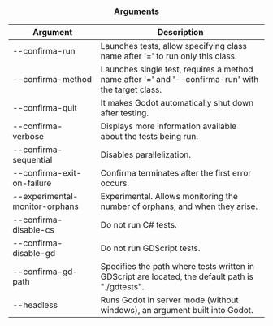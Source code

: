 <div align="center">
 <h3>Arguments</h1>
</div>

| Argument                       | Description                                                                                        |
| ------------------------------ | -------------------------------------------------------------------------------------------------- |
| --confirma-run                 | Launches tests, allow specifying class name after '=' to run only this class.                      |
| --confirma-method              | Launches single test, requires a method name after '=' and '--confirma-run' with the target class. |
| --confirma-quit                | It makes Godot automatically shut down after testing.                                              |
| --confirma-verbose             | Displays more information available about the tests being run.                                     |
| --confirma-sequential          | Disables parallelization.                                                                          |
| --confirma-exit-on-failure     | Confirma terminates after the first error occurs.                                                  |
| --experimental-monitor-orphans | Experimental. Allows monitoring the number of orphans, and when they arise.                        |
| --confirma-disable-cs          | Do not run C# tests.                                                                               |
| --confirma-disable-gd          | Do not run GDScript tests.                                                                         |
| --confirma-gd-path             | Specifies the path where tests written in GDScript are located, the default path is "./gdtests".   |
| --headless                     | Runs Godot in server mode (without windows), an argument built into Godot.                         |
